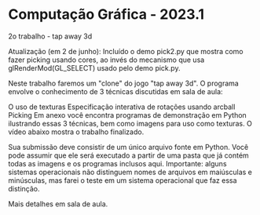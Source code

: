 # Computação Gráfica - 2023.1
2o trabalho - tap away 3d

Atualização (em 2 de junho): Incluído o demo pick2.py que mostra como fazer picking usando cores, ao invés do mecanismo que usa glRenderMod(GL_SELECT) usado pelo demo pick.py. 

Neste trabalho faremos um "clone" do jogo "tap away 3d". O programa envolve o conhecimento de 3 técnicas discutidas em sala de aula:

O uso de texturas
Especificação interativa de rotações usando arcball
Picking
Em anexo você encontra programas de demonstração em Python ilustrando essas 3 técnicas, bem como imagens para uso como texturas. O vídeo abaixo mostra o trabalho finalizado.

Sua submissão deve consistir de um único arquivo fonte em Python. Você pode assumir que ele será executado a partir de uma pasta que já contém todas as imagens e os programas inclusos aqui. Importante: alguns sistemas operacionais não distinguem nomes de arquivos em maiúsculas e minúsculas, mas farei o teste em um sistema operacional que faz essa distinção. 

Mais detalhes em sala de aula.
